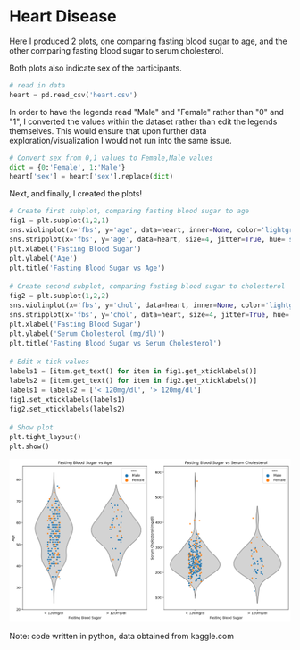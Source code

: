 # Heart Disease
Here I produced 2 plots, one comparing fasting blood sugar to age, and the other comparing fasting blood sugar to serum cholesterol.

Both plots also indicate sex of the participants.


```python
# read in data
heart = pd.read_csv('heart.csv')
```

In order to have the legends read "Male" and "Female" rather than "0" and "1", I converted the values within the dataset rather than edit the legends themselves. This would ensure that upon further data exploration/visualization I would not run into the same issue.


```python
# Convert sex from 0,1 values to Female,Male values
dict = {0:'Female', 1:'Male'}
heart['sex'] = heart['sex'].replace(dict)
```

Next, and finally, I created the plots!


```python
# Create first subplot, comparing fasting blood sugar to age
fig1 = plt.subplot(1,2,1)
sns.violinplot(x='fbs', y='age', data=heart, inner=None, color='lightgray')
sns.stripplot(x='fbs', y='age', data=heart, size=4, jitter=True, hue='sex')
plt.xlabel('Fasting Blood Sugar')
plt.ylabel('Age')
plt.title('Fasting Blood Sugar vs Age')

# Create second subplot, comparing fasting blood sugar to cholesterol
fig2 = plt.subplot(1,2,2)
sns.violinplot(x='fbs', y='chol', data=heart, inner=None, color='lightgray')
sns.stripplot(x='fbs', y='chol', data=heart, size=4, jitter=True, hue='sex')
plt.xlabel('Fasting Blood Sugar')
plt.ylabel('Serum Cholesterol (mg/dl)')
plt.title('Fasting Blood Sugar vs Serum Cholesterol')

# Edit x tick values
labels1 = [item.get_text() for item in fig1.get_xticklabels()]
labels2 = [item.get_text() for item in fig2.get_xticklabels()]
labels1 = labels2 = ['< 120mg/dl', '> 120mg/dl']
fig1.set_xticklabels(labels1)
fig2.set_xticklabels(labels2)

# Show plot
plt.tight_layout()
plt.show()
```
    
<img src="FBS_violin_plots.png" width="640" />

Note: code written in python, data obtained from kaggle.com
